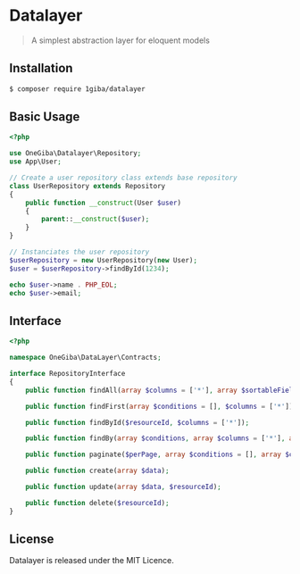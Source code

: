 # Datalayer

> A simplest abstraction layer for eloquent models

## Installation

```sh
$ composer require 1giba/datalayer
```

## Basic Usage

```php
<?php

use OneGiba\Datalayer\Repository;
use App\User;

// Create a user repository class extends base repository
class UserRepository extends Repository
{
    public function __construct(User $user)
    {
        parent::__construct($user);
    }
}

// Instanciates the user repository
$userRepository = new UserRepository(new User);
$user = $userRepository->findById(1234);

echo $user->name . PHP_EOL;
echo $user->email;
```

## Interface

```php
<?php

namespace OneGiba\DataLayer\Contracts;

interface RepositoryInterface
{
    public function findAll(array $columns = ['*'], array $sortableFields = ['id'], $limit = 0);

    public function findFirst(array $conditions = [], $columns = ['*']);

    public function findById($resourceId, $columns = ['*']);

    public function findBy(array $conditions, array $columns = ['*'], array $sortableFields = ['id'], $limit = 0);

    public function paginate($perPage, array $conditions = [], array $columns = ['*'], array $sortableFields = ['id']);

    public function create(array $data);

    public function update(array $data, $resourceId);

    public function delete($resourceId);
}
```

## License

Datalayer is released under the MIT Licence.